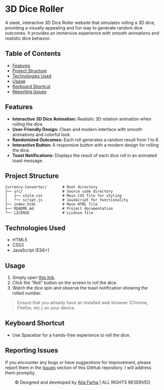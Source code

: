 # 3D Dice Roller

A sleek, interactive 3D Dice Roller website that simulates rolling a 3D dice, providing a visually appealing and fun way to generate random dice outcomes. It provides an immersive experience with smooth animations and realistic dice behavior. 

## Table of Contents

- [Features](#features)
- [Project Structure](#project-structure)
- [Technologies Used](#technologies-used)
- [Usage](#usage)
- [Keyboard Shortcut](#keyboard-shortcut)
- [Reporting Issues](#reporting-issues)

## Features

- **Interactive 3D Dice Animation:** Realistic 3D rotation animation when rolling the dice.
- **User-Friendly Design:** Clean and modern interface with smooth animations and colorful look.
- **Randomized Outcomes:** Each roll generates a random result from 1 to 6.
- **Interactive Button:** A responsive button with a modern design for rolling the dice.
- **Toast Notifications:** Displays the result of each dice roll in an animated toast message.

## Project Structure

```plaintext
Currency-Converter/       # Root directory 
├── src/                  # Source code directory
│   ├── style.css         # Main CSS file for styling
│   └── script.js         # JavaScript for functionality
├── index.html            # Main HTML file
├── README.md             # Project documentation
└── LICENSE               # License file 
```

## Technologies Used

- HTML5
- CSS3
- JavaScript (ES6+)

## Usage

1. Simply open <a href="https://atia-farha.github.io/3d-dice-roller/" target="_blank">this link</a>.
2. Click the "Roll" button on the screen to roll the dice.
3. Watch the dice spin and observe the toast notification showing the rolled number.

> Ensure that you already have an installed web browser (Chrome, Firefox, etc.) on your device.

## Keyboard Shortcut
- Use Spacebar for a hands-free experience to roll the dice.

## Reporting Issues

If you encounter any bugs or have suggestions for improvement, please report them in the <a href="https://github.com/Atia-Farha/3d-dice-roller/issues" target="_blank">Issues</a> section of this GitHub repository. I will address them promptly.

<p align="center">© Designed and developed by <a href="https://github.com/Atia-Farha" target="_blank">Atia Farha</a> | ALL RIGHTS RESERVED</p>
